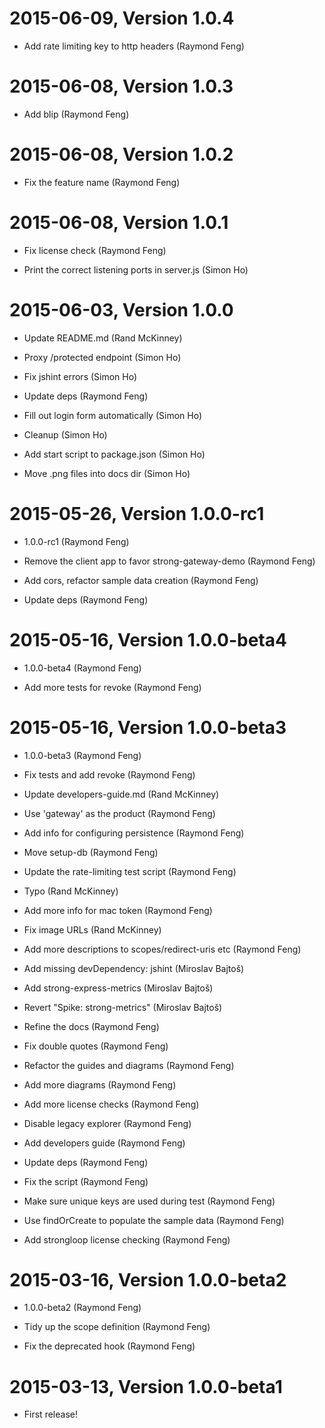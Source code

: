 2015-06-09, Version 1.0.4
=========================

 * Add rate limiting key to http headers (Raymond Feng)


2015-06-08, Version 1.0.3
=========================

 * Add blip (Raymond Feng)


2015-06-08, Version 1.0.2
=========================

 * Fix the feature name (Raymond Feng)


2015-06-08, Version 1.0.1
=========================

 * Fix license check (Raymond Feng)

 * Print the correct listening ports in server.js (Simon Ho)


2015-06-03, Version 1.0.0
=========================

 * Update README.md (Rand McKinney)

 * Proxy /protected endpoint (Simon Ho)

 * Fix jshint errors (Simon Ho)

 * Update deps (Raymond Feng)

 * Fill out login form automatically (Simon Ho)

 * Cleanup (Simon Ho)

 * Add start script to package.json (Simon Ho)

 * Move .png files into docs dir (Simon Ho)


2015-05-26, Version 1.0.0-rc1
=============================

 * 1.0.0-rc1 (Raymond Feng)

 * Remove the client app to favor strong-gateway-demo (Raymond Feng)

 * Add cors, refactor sample data creation (Raymond Feng)

 * Update deps (Raymond Feng)


2015-05-16, Version 1.0.0-beta4
===============================

 * 1.0.0-beta4 (Raymond Feng)

 * Add more tests for revoke (Raymond Feng)


2015-05-16, Version 1.0.0-beta3
===============================

 * 1.0.0-beta3 (Raymond Feng)

 * Fix tests and add revoke (Raymond Feng)

 * Update developers-guide.md (Rand McKinney)

 * Use 'gateway' as the product (Raymond Feng)

 * Add info for configuring persistence (Raymond Feng)

 * Move setup-db (Raymond Feng)

 * Update the rate-limiting test script (Raymond Feng)

 * Typo (Rand McKinney)

 * Add more info for mac token (Raymond Feng)

 * Fix image URLs (Rand McKinney)

 * Add more descriptions to scopes/redirect-uris etc (Raymond Feng)

 * Add missing devDependency: jshint (Miroslav Bajtoš)

 * Add strong-express-metrics (Miroslav Bajtoš)

 * Revert "Spike: strong-metrics" (Miroslav Bajtoš)

 * Refine the docs (Raymond Feng)

 * Fix double quotes (Raymond Feng)

 * Refactor the guides and diagrams (Raymond Feng)

 * Add more diagrams (Raymond Feng)

 * Add more license checks (Raymond Feng)

 * Disable legacy explorer (Raymond Feng)

 * Add developers guide (Raymond Feng)

 * Update deps (Raymond Feng)

 * Fix the script (Raymond Feng)

 * Make sure unique keys are used during test (Raymond Feng)

 * Use findOrCreate to populate the sample data (Raymond Feng)

 * Add strongloop license checking (Raymond Feng)


2015-03-16, Version 1.0.0-beta2
===============================

 * 1.0.0-beta2 (Raymond Feng)

 * Tidy up the scope definition (Raymond Feng)

 * Fix the deprecated hook (Raymond Feng)


2015-03-13, Version 1.0.0-beta1
===============================

 * First release!
